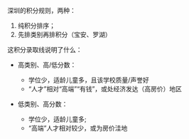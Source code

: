 深圳的积分规则，两种：
1. 纯积分排序；
2. 先排类别再排积分（宝安、罗湖）


这积分录取线说明了什么：

- 高类别、高/低分数：
	- 学位少，适龄儿童多，且该学校质量/声誉好
	- “人才”相对“高端”“有钱”，或处经济发达（高房价）地区

- 低类别、高分数：
	- 学位少，适龄儿童多;
	- “高端”人才相对较少，或为房价洼地
